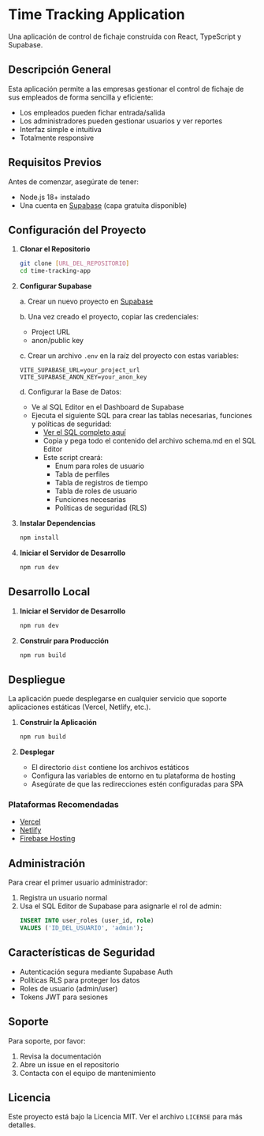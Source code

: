 
# Time Tracking Application

Una aplicación de control de fichaje construida con React, TypeScript y Supabase.

## Descripción General

Esta aplicación permite a las empresas gestionar el control de fichaje de sus empleados de forma sencilla y eficiente:

- Los empleados pueden fichar entrada/salida
- Los administradores pueden gestionar usuarios y ver reportes
- Interfaz simple e intuitiva
- Totalmente responsive

## Requisitos Previos

Antes de comenzar, asegúrate de tener:

- Node.js 18+ instalado
- Una cuenta en [Supabase](https://supabase.com) (capa gratuita disponible)

## Configuración del Proyecto

1. **Clonar el Repositorio**
   ```bash
   git clone [URL_DEL_REPOSITORIO]
   cd time-tracking-app
   ```

2. **Configurar Supabase**
   
   a. Crear un nuevo proyecto en [Supabase](https://supabase.com)
   
   b. Una vez creado el proyecto, copiar las credenciales:
   - Project URL
   - anon/public key

   c. Crear un archivo `.env` en la raíz del proyecto con estas variables:
   ```
   VITE_SUPABASE_URL=your_project_url
   VITE_SUPABASE_ANON_KEY=your_anon_key
   ```

   d. Configurar la Base de Datos:
   - Ve al SQL Editor en el Dashboard de Supabase
   - Ejecuta el siguiente SQL para crear las tablas necesarias, funciones y políticas de seguridad:
     - [Ver el SQL completo aquí](docs/schema.md)
     - Copia y pega todo el contenido del archivo schema.md en el SQL Editor
     - Este script creará:
       - Enum para roles de usuario
       - Tabla de perfiles
       - Tabla de registros de tiempo
       - Tabla de roles de usuario
       - Funciones necesarias
       - Políticas de seguridad (RLS)

3. **Instalar Dependencias**
   ```bash
   npm install
   ```

4. **Iniciar el Servidor de Desarrollo**
   ```bash
   npm run dev
   ```

## Desarrollo Local

1. **Iniciar el Servidor de Desarrollo**
   ```bash
   npm run dev
   ```

2. **Construir para Producción**
   ```bash
   npm run build
   ```

## Despliegue

La aplicación puede desplegarse en cualquier servicio que soporte aplicaciones estáticas (Vercel, Netlify, etc.).

1. **Construir la Aplicación**
   ```bash
   npm run build
   ```

2. **Desplegar**
   - El directorio `dist` contiene los archivos estáticos
   - Configura las variables de entorno en tu plataforma de hosting
   - Asegúrate de que las redirecciones estén configuradas para SPA

### Plataformas Recomendadas

- [Vercel](https://vercel.com)
- [Netlify](https://netlify.com)
- [Firebase Hosting](https://firebase.google.com/docs/hosting)

## Administración

Para crear el primer usuario administrador:

1. Registra un usuario normal
2. Usa el SQL Editor de Supabase para asignarle el rol de admin:
   ```sql
   INSERT INTO user_roles (user_id, role)
   VALUES ('ID_DEL_USUARIO', 'admin');
   ```

## Características de Seguridad

- Autenticación segura mediante Supabase Auth
- Políticas RLS para proteger los datos
- Roles de usuario (admin/user)
- Tokens JWT para sesiones

## Soporte

Para soporte, por favor:
1. Revisa la documentación
2. Abre un issue en el repositorio
3. Contacta con el equipo de mantenimiento

## Licencia

Este proyecto está bajo la Licencia MIT. Ver el archivo `LICENSE` para más detalles.

